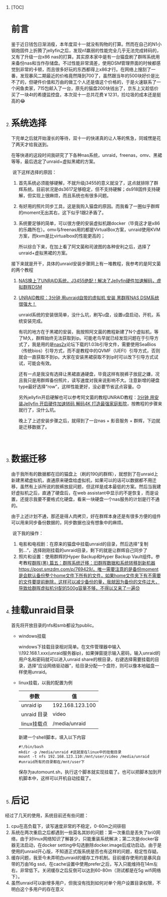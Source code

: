 1. [TOC]

   # 前言

   ​	鉴于近日钱包日渐消瘦，本年度双十一就没有购物的打算。然而在自己的N1小钢炮固件上折腾了jellyfin之后，发现n1羸弱的性能完全几乎无法完成转码的，又有了升级一台x86 nas的打算。其实原本家中是有一台猫盘刷了群晖系统用来备份nas和当作存储盘。不过性能非常滴差，使用DSM管理界面的时候都感觉到非常的卡顿，而且很多好玩的东西都得上x86才行。在网络上搜刮了一番，发现暴风二期最近的价格竟然降到700了，虽然跟当年的500块好价是比不了的，但硬件价值和万由的做工个人还是值这个价格的，于是火速联系了一个闲鱼卖家，715包邮入了一台，原先的猫盘200块钱出了，京东上又趁低价买了一块4t的希捷监控盘，本次双十一总共花费￥1231，捡垃圾的成本还是挺高的😂

2. # 系统选择

   ​	下完单之后就开始漫长的等待，双十一的快递真的让人等的焦急，同城愣是花了两天才给我送到。

   ​	在等快递的这段时间我研究了下各种nas系统，unraid，freenas，omv、黑裙等等，最后选定了unraid+虚拟黑裙的方案。

   ​	说下这样选择的原因：

    1. 首先系统必须能够硬解，不就升级j3455的意义就没了，这点就排除了群辉系统。目前状况是ds3617足够稳定，但不支持硬解；ds918固件支持硬解，但实现上很麻烦，而且系统也有很多问题。

    2. 有好用的照片同步工具，这是我购入猫盘的原因。而我看了一圈似乎群辉的moment无出其右，这下似乎1跟2矛盾了。

    3. 系统要足够的简单，可以很方便的安装虚拟机跟docker（毕竟这才是x86的乐趣所在）。omv与freenas用的都是VirtualBox方案，unraid使用KVM方案，而kvm是比virtualbox的性能更高的；

        所以综合下来，在加上看了阿文菌和司波图的各种安利之后，选择了unraid+虚拟黑裙的方案。

   接下来就是开干，具体的unraid安装步骤网上有一堆教程，我参考的是阿文菌的两个教程

   1. [NAS换上了UNRAID系统，J3455绝配！解决了Jellyfin硬件加速解码，虚拟群晖DSM](https://post.smzdm.com/p/a5kl335x/)

   2. [UNRAID教程：3分钟 用unraid自带的虚拟机 安装 黑群晖NAS DSM系统 很强大！](https://post.smzdm.com/p/az50d36r/)

      ​	unraid系统的安装很简单，没什么坑，刷写u盘，设置u盘启动，开机，系统安装完成。

      ​	有坑的地方在于黑裙的安装，我按照阿文菌的教程新建了N个虚拟机，等了M久，群辉始终无法获取到ip。可能老鸟早就已经发现问题在于引导方式了，我是用的是[nas2x](https://nas2x.com/)论坛下载的1.03b引导文件，需要使用SeaBios（传统bios）引导方式，而不是教程中的QVMF（UEFI）引导方式，否则就会一直获取不到ip。大家在安装黑裙获取不到ip时可以改下引导方式试试，可能会有效。

      ​	还有一点是我没有选择让黑裙直通硬盘，毕竟这样有脱裤子放屁之嫌，况且我只是用群辉备份照片，读写速度对我来说影响不大。注意新增的硬盘type最好选择“row”，这样性能更好，没必要节省这点容量。😊

      另外jellyfin开启硬解也可以参考阿文菌的教程UNRAID教程：[3分钟 用安装Jellyfin 开启硬件加速转码 解码4K 打造最强家庭影院](https://post.smzdm.com/p/a25gpmpn/)，按教程的步骤来就行了，没什么坑。

      晚上了上述安装步骤之后，就得到了一台nas + 影音服务 + 群辉，下边就是迁移数据了。

   ​    

3. # 数据迁移

   ​	由于我所有的数据都在旧的猫盘上（刷的190j的群辉），就想到了在unraid上新建黑裙虚拟机，直通原来硬盘给虚拟机，如果可以的话可以数据都不用迁移，虽然有上诉所说的脱裤放屁问题，但这样是成本最低的方案。然后当我建好虚拟机之后，直通了硬盘后，在web assistant中显示的不是恢复，而是设置，还提示我要不要格式化硬盘，看来一块硬盘一个nas服务的计划是行不通的。

   ​	由于上述计划不通，那还是得人肉拷贝，好在群辉本身还是有很多方便的组件可以用来同步备份数据的，同步数据也没有想象中的麻烦。

   ​	说下我的操作：

   1. 电影和电视剧：在原来的猫盘中挂载unraid的目录，然后选择“复制到...”，选择刚刚挂载的unraid目录，剩下的就是让群辉自己同步了
   2. 照片和设置：使用群辉的Hyper Backup和Hyper Backup Vault组件。参考教程[群晖(黑) 篇五：群晖系统迁移：旧群晖数据和系统转移到新机器](https://post.smzdm.com/p/769429/)https://post.smzdm.com/p/769429/。唯一需要注意的是备份moment是会默认备份整个home文件下所有的文件，如果home文件夹下有不需要的文件要提前删除，这样可以减少备份的量，我就因为备份的文件过大，导致给群晖虚拟机分配的500g容量不够，不得以又来了一遍😞

   

4. # 挂载unraid目录

   首先将开放目录的nfs和smb都设为public。

   - windows挂载

     windows下挂载目录相对简单。在文件管理器中输入\\\192.168.1.xxx(unraid服务器ip)，如果弹窗提示输入密码，输入unraid的用户名和密码就可以进入unraid share的根目录，右键选择需要挂载的目录，选择“应设网络驱动器”，给目录分配一个盘符，则可以像本地磁盘一样使用unraid。

   - linux挂载，以我的配置为例

     | 参数        | 值              |
     | ----------- | --------------- |
     | unraid ip   | 192.168.123.100 |
     | unraid 目录 | video           |
     | linux挂载点 | /media/unraid   |

     新建一个shell脚本，填入以下内容

     ```shell
     #!/bin/bash
     mkdir -p /media/unraid #这就是在linux中的挂载目录
     mount -t nfs 192.168.123.110:/mnt/user/video /media/unraid #unraid所有的目录都在/mnt/user下
     ```

     保存为automount.sh，执行这个脚本就实现挂载了。也可以把脚本加到开机脚本中，这样可以开机自动挂载了。

5. # 后记

​	经过了几天的使用，系统目前还有些问题：

1. cpu在高负载下，读写速度非常的不稳定，0-60m之间徘徊
2. 系统在两次重启之后都遇到一些莫名其妙的问题：第一次重启是丢失了bri0网络，由于对linux网络知识了解甚少，只能重装系统解决；第二次是docker容器无法启动，在docker setting中勾选删除docker.image后成功启动。由于是使用的unraid开心版，不知道正式版系统是否也有这样的问题，稳定性存疑。
3. 缓存问题，我至今未弄明白unraid的缓存工作机制。目前缓存使用的是暴风自带的万由16g ssd，在cache设置中使用prefer之后，写入只能维持在14m左右，非常低下。关闭缓存之后反倒可以达到60-80m（测试都是在5g wifi网络下）。
4. 虽然unraid可以新增多用户，但我没有找到如何对单个用户设置目录权限，不明白这个多用户的存在意义

